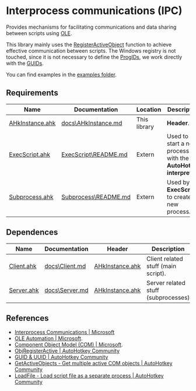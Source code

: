 # Interprocess communications (IPC)

Provides mechanisms for facilitating communications and data sharing between scripts using [OLE](https://docs.microsoft.com/en-us/cpp/mfc/ole-background).

This library mainly uses the [RegisterActiveObject](https://docs.microsoft.com/en-us/windows/desktop/api/oleauto/nf-oleauto-registeractiveobject) function to achieve effective communication between scripts. The Windows registry is not touched, since it is not necessary to define the [ProgIDs](https://docs.microsoft.com/en-us/windows/desktop/com/-progid--key), we work directly with the [GUIDs](https://docs.microsoft.com/en-us/previous-versions/aa373931(v%3Dvs.80)).

You can find examples in the [examples folder](examples).




## Requirements

| Name | Documentation | Location | Description |
| -------- | -------- | -------- | -------- |
| [AHkInstance.ahk](AHkInstance.ahk) | [docs\AHkInstance.md](docs/AHkInstance.md) | This library | **Header**. |
| [ExecScript.ahk](../ExecScript/ExecScript.ahk) | [ExecScript\README.md](../ExecScript/README.md) | Extern | Used to start a new process with the **AutoHotkey interpreter**. |
| [Subprocess.ahk](../../process/Subprocess/Subprocess.ahk) | [Subprocess\README.md](../../process/Subprocess/README.md) | Extern | Used by **ExecScript** to create a new process. |




## Dependences

| Name | Documentation | Header | Description |
| -------- | -------- | -------- | -------- |
| [Client.ahk](Client.ahk) | [docs\Client.md](docs/Client.md) | [AHkInstance.ahk](AHkInstance.ahk) | Client related stuff (main script). |
| [Server.ahk](Server.ahk) | [docs\Server.md](docs/Server.md) | [AHkInstance.ahk](AHkInstance.ahk) | Server related stuff (subprocesses) |




## References

- [Interprocess Communications | Microsoft](https://docs.microsoft.com/en-us/windows/desktop/ipc/interprocess-communications)
- [OLE Automation | Microsoft](https://docs.microsoft.com/en-us/cpp/mfc/automation).
- [Component Object Model (COM) | Microsoft](https://docs.microsoft.com/en-us/windows/desktop/com/component-object-model--com--portal).
- [ObjRegisterActive | AutoHotkey Community](https://www.autohotkey.com/boards/viewtopic.php?t=6148)
- [GUID & UUID | AutoHotkey Community](https://www.autohotkey.com/boards/viewtopic.php?f=6&t=4732)
- [GetActiveObjects - Get multiple active COM objects | AutoHotkey Community](https://www.autohotkey.com/boards/viewtopic.php?f=6&t=6494)
- [LoadFile - Load script file as a separate process | AutoHotkey Community](https://www.autohotkey.com/boards/viewtopic.php?f=6&t=6194)
